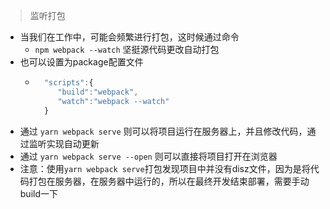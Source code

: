 >监听打包
* 当我们在工作中，可能会频繁进行打包，这时候通过命令
  * `npm webpack --watch` 坚挺源代码更改自动打包
* 也可以设置为package配置文件
  * ```javascript
      "scripts":{
         "build":"webpack",
         "watch":"webpack --watch"
      }
      ```
* 通过 `yarn webpack serve` 则可以将项目运行在服务器上，并且修改代码，通过监听实现自动更新
* 通过 `yarn webpack serve --open` 则可以直接将项目打开在浏览器
* 注意：使用`yarn webpack serve`打包发现项目中并没有disz文件，因为是将代码打包在服务器，在服务器中运行的，所以在最终开发结束部署，需要手动build一下